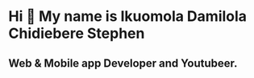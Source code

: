 Hi 👋 My name is Ikuomola Damilola Chidiebere Stephen 
=================================

Web & Mobile app Developer and Youtubeer.
------------------------------------------------
